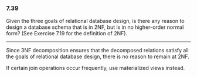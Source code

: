 ### 7.39

Given the three goals of relational database design, is there any reason to design a database schema that is in 2NF, but is in no higher-order normal form? (See Exercise 7.19 for the definition of 2NF).

---

Since 3NF decomposition ensures that the decomposed relations satisfy all the goals of relational database design, there is no reason to remain at 2NF.

If certain join operations occur frequently, use materialized views instead.
